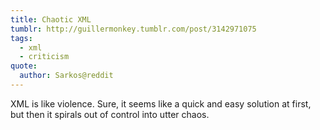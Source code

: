```yaml
---
title: Chaotic XML
tumblr: http://guillermonkey.tumblr.com/post/3142971075
tags:
  - xml
  - criticism
quote:
  author: Sarkos@reddit
---
```


XML is like violence. Sure, it seems like a quick and easy solution at first, but then it spirals out of control into utter chaos.
